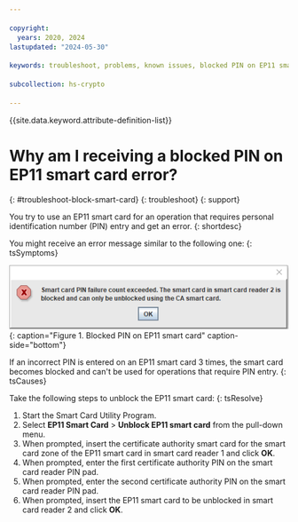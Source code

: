 ```yaml
---

copyright:
  years: 2020, 2024
lastupdated: "2024-05-30"

keywords: troubleshoot, problems, known issues, blocked PIN on EP11 smart card

subcollection: hs-crypto

---
```


{{site.data.keyword.attribute-definition-list}}




# Why am I receiving a blocked PIN on EP11 smart card error?
{: #troubleshoot-block-smart-card}
{: troubleshoot}
{: support}

You try to use an EP11 smart card for an operation that requires personal identification number (PIN) entry and get an error.
{: shortdesc}

You might receive an error message similar to the following one:
{: tsSymptoms}

![Blocked PIN on EP11 smart card](/images/blocked-pin.gif "Blocked PIN on EP11 smart card"){: caption="Figure 1. Blocked PIN on EP11 smart card" caption-side="bottom"}

If an incorrect PIN is entered on an EP11 smart card 3 times, the smart card becomes blocked and can't be used for operations that require PIN entry.
{: tsCauses}

Take the following steps to unblock the EP11 smart card:
{: tsResolve}

1. Start the Smart Card Utility Program.
2. Select **EP11 Smart Card** &gt; **Unblock EP11 smart card** from the pull-down menu.
3. When prompted, insert the certificate authority smart card for the smart card zone of the EP11 smart card in smart card reader 1 and click **OK**.
4. When prompted, enter the first certificate authority PIN on the smart card reader PIN pad.
5. When prompted, enter the second certificate authority PIN on the smart card reader PIN pad.
5. When prompted, insert the EP11 smart card to be unblocked in smart card reader 2 and click **OK**.
